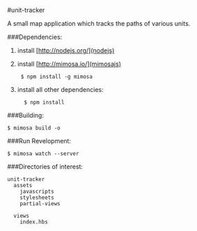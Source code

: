 #unit-tracker

A small map application which tracks the paths of various units.

###Dependencies:
1. install [http://nodejs.org/](nodejs)
2. install [http://mimosa.io/](mimosajs)

   ```
    $ npm install -g mimosa
   ```
3. install all other dependencies:

   ```
     $ npm install
   ```

###Building:
   ```
   $ mimosa build -o
   ```

###Run Revelopment:
```
$ mimosa watch --server
```

###Directories of interest:

```
unit-tracker
  assets
    javascripts
    stylesheets
    partial-views

  views
    index.hbs
```
    
